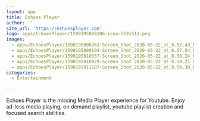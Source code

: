 ```yaml
---
layout: app
title: Echoes Player
author: ''
site_url: 'https://echoesplayer.com'
logo: apps/EchoesPlayer/1590195808306-icon-512x512.png
images:
  - apps/EchoesPlayer/1590195808761-Screen_Shot_2020-05-22_at_8.57.43_PM.png
  - apps/EchoesPlayer/1590195809194-Screen_Shot_2020-05-22_at_8.57.54_PM.png
  - apps/EchoesPlayer/1590195810337-Screen_Shot_2020-05-22_at_8.58.24_PM.png
  - apps/EchoesPlayer/1590195810929-Screen_Shot_2020-05-22_at_8.59.21_PM.png
  - apps/EchoesPlayer/1590195811187-Screen_Shot_2020-05-22_at_8.59.30_PM.png
categories:
  - Entertainment

---
```

Echoes Player is the missing Media Player experience for Youtube. Enjoy ad-less media playing, on demand playlist, youtube playlist creation and focused search abilities.
